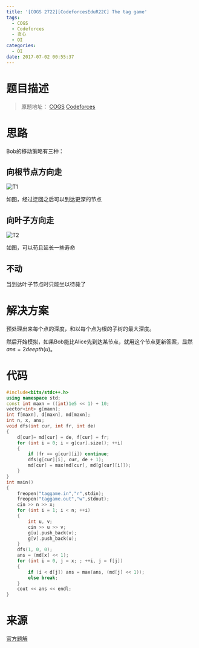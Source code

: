 ```yaml
---
title: '[COGS 2722][CodeforcesEduR22C] The tag game'
tags:
  - COGS
  - Codeforces
  - 贪心
  - OI
categories:
  - OI
date: 2017-07-02 00:55:37
---
```


# 题目描述

> 原题地址： [COGS](http://cogs.pro/cogs/problem/problem.php?pid=2722) [Codeforces](http://codeforces.com/contest/813/problem/C)

# 思路

Bob的移动策略有三种：

## 向根节点方向走
<!--more-->
![T1](http://i1.buimg.com/598509/719446184f17cab2.png)

如图，经过迂回之后可以到达更深的节点

## 向叶子方向走

![T2](http://i1.buimg.com/598509/66053508dfdd0219.png)

如图，可以苟且延长一些寿命

## 不动

当到达叶子节点时只能坐以待毙了

# 解决方案

预处理出来每个点的深度，和以每个点为根的子树的最大深度。

然后开始模拟，如果Bob能比Alice先到达某节点，就用这个节点更新答案，显然$ans=2deepth(u)$。

# 代码

``` cpp
#include<bits/stdc++.h>
using namespace std;
const int maxn = ((int)1e5 << 1) + 10;
vector<int> g[maxn];
int f[maxn], d[maxn], md[maxn];
int n, x, ans;
void dfs(int cur, int fr, int de)
{
    d[cur]= md[cur] = de, f[cur] = fr;
    for (int i = 0; i < g[cur].size(); ++i)
    {
        if (fr == g[cur][i]) continue;
        dfs(g[cur][i], cur, de + 1);
        md[cur] = max(md[cur], md[g[cur][i]]);
    }
}
int main()
{
    freopen("taggame.in","r",stdin);
	freopen("taggame.out","w",stdout);
    cin >> n >> x;
    for (int i = 1; i < n; ++i)
    {
        int u, v;
        cin >> u >> v;
        g[u].push_back(v);
        g[v].push_back(u);
    }
    dfs(1, 0, 0);
    ans = (md[x] << 1);
    for (int i = 0, j = x; ; ++i, j = f[j])
    {
        if (i < d[j]) ans = max(ans, (md[j] << 1));
        else break;
    }
    cout << ans << endl;
}

```

# 来源

[官方题解](http://codeforces.com/blog/entry/52410)